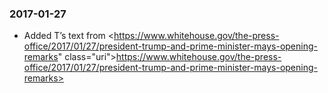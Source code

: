 ### 2017-01-27
* Added T’s text from <https://www.whitehouse.gov/the-press-office/2017/01/27/president-trump-and-prime-minister-mays-opening-remarks" class="uri">https://www.whitehouse.gov/the-press-office/2017/01/27/president-trump-and-prime-minister-mays-opening-remarks>